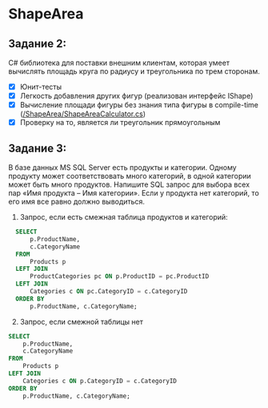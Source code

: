# ShapeArea
## Задание 2:
C# библиотека для поставки внешним клиентам, которая умеет вычислять площадь круга по радиусу и треугольника по трем сторонам. 
- [x] Юнит-тесты
- [x] Легкость добавления других фигур (реализован интерфейс IShape)
- [x] Вычисление площади фигуры без знания типа фигуры в compile-time ([/ShapeArea/ShapeAreaCalculator.cs](https://github.com/D1lsh0d/ShapeArea/blob/master/ShapeArea/ShapeAreaCalculator.cs))
- [x] Проверку на то, является ли треугольник прямоугольным 
## Задание 3:
В базе данных MS SQL Server есть продукты и категории. Одному продукту может соответствовать много категорий, в одной категории может быть много продуктов. Напишите SQL запрос для выбора всех пар «Имя продукта – Имя категории». Если у продукта нет категорий, то его имя все равно должно выводиться.
1. Запрос, если есть смежная таблица продуктов и категорий:
  ```sql
    SELECT 
        p.ProductName,
        c.CategoryName
    FROM 
        Products p
    LEFT JOIN 
        ProductCategories pc ON p.ProductID = pc.ProductID
    LEFT JOIN 
        Categories c ON pc.CategoryID = c.CategoryID
    ORDER BY 
        p.ProductName, c.CategoryName;
  ```
2. Запрос, если смежной таблицы нет
```sql
SELECT 
    p.ProductName,
    c.CategoryName
FROM 
    Products p
LEFT JOIN 
    Categories c ON p.CategoryID = c.CategoryID
ORDER BY 
    p.ProductName, c.CategoryName;
```

